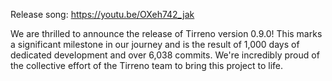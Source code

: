 Release song: https://youtu.be/OXeh742_jak

We are thrilled to announce the release of Tirreno version 0.9.0! This marks a significant milestone in our 
journey and is the result of 1,000 days of dedicated development and over 6,038 commits. We're incredibly
proud of the collective effort of the Tirreno team to bring this project to life.
